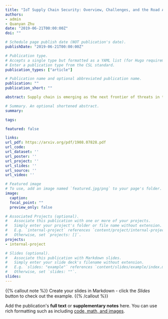 ```yaml
---
title: "IoT Supply Chain Security: Overview, Challenges, and the Road Ahead"
authors:
- admin
- Quanyan Zhu
date: "2019-06-21T00:00:00Z"
doi: ""

# Schedule page publish date (NOT publication's date).
publishDate: "2019-06-21T00:00:00Z"

# Publication type.
# Accepts a single type but formatted as a YAML list (for Hugo requirements).
# Enter a publication type from the CSL standard.
publication_types: ["article"]

# Publication name and optional abbreviated publication name.
publication: ""
publication_short: ""

abstract: Supply chain is emerging as the next frontier of threats in the rapidly evolving IoT ecosystem. It is fundamentally more complex compared to traditional ICT systems. We analyze supply chain risks in IoT systems and their unique aspects, discuss research challenges in supply chain security, and identify future research directions.

# Summary. An optional shortened abstract.
summary:

tags:

featured: false

links:
url_pdf: https://arxiv.org/pdf/1908.07828.pdf
url_code:
url_dataset: ''
url_poster: ''
url_project: ''
url_slides: ''
url_source: ''
url_video: ''

# Featured image
# To use, add an image named `featured.jpg/png` to your page's folder.
image:
  caption:
  focal_point: ""
  preview_only: false

# Associated Projects (optional).
#   Associate this publication with one or more of your projects.
#   Simply enter your project's folder or file name without extension.
#   E.g. `internal-project` references `content/project/internal-project/index.md`.
#   Otherwise, set `projects: []`.
projects:
- internal-project

# Slides (optional).
#   Associate this publication with Markdown slides.
#   Simply enter your slide deck's filename without extension.
#   E.g. `slides: "example"` references `content/slides/example/index.md`.
#   Otherwise, set `slides: ""`.
slides:
---
```


{{% callout note %}}
Create your slides in Markdown - click the *Slides* button to check out the example.
{{% /callout %}}

Add the publication's **full text** or **supplementary notes** here. You can use rich formatting such as including [code, math, and images](https://docs.hugoblox.com/content/writing-markdown-latex/).

